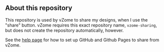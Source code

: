 
## About this repository

This repository is used by vZome to share my designs, when I use the "share" button.
vZome requires this exact repository name, `vzome-sharing`, but does not create the repository automatically, however.

See the [help page][help] for how to set up GitHub and Github Pages to share from vZome.

[help]: https://vzome.github.io/vzome/sharing.html
